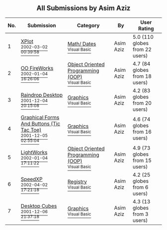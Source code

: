 ﻿<div align="center">

## All Submissions by Asim Aziz

</div>

No.  | Submission | Category | By   | User Rating
---- | ---------- | -------- | ---- | -----------
1 | [XPlot<br /><sup>2002-03-02 00:39:58</sup>](https://github.com/Planet-Source-Code/asim-aziz-xplot__1-32232) | [Math/ Dates<br /><sup>Visual Basic</sup>](../ByCategory/math-dates__1-37.md) | Asim Aziz | 5.0 (110 globes from 22 users)
2 | [OO FireWorks<br /><sup>2002-01-04 16:26:06</sup>](https://github.com/Planet-Source-Code/asim-aziz-oo-fireworks__1-30311) | [Object Oriented Programming \(OOP\)<br /><sup>Visual Basic</sup>](../ByCategory/object-oriented-programming-oop__1-47.md) | Asim Aziz | 4.7 (84 globes from 18 users)
3 | [Raindrop Desktop<br /><sup>2001-12-04 20:15:08</sup>](https://github.com/Planet-Source-Code/asim-aziz-raindrop-desktop__1-29466) | [Graphics<br /><sup>Visual Basic</sup>](../ByCategory/graphics__1-46.md) | Asim Aziz | 4.2 (83 globes from 20 users)
4 | [Graphical Forms And Buttons \(Tic Tac Toe\)<br /><sup>2001-12-05 02:55:04</sup>](https://github.com/Planet-Source-Code/asim-aziz-graphical-forms-and-buttons-tic-tac-toe__1-29475) | [Graphics<br /><sup>Visual Basic</sup>](../ByCategory/graphics__1-46.md) | Asim Aziz | 4.6 (74 globes from 16 users)
5 | [LightWorks<br /><sup>2002-01-04 17:11:22</sup>](https://github.com/Planet-Source-Code/asim-aziz-lightworks__1-30371) | [Object Oriented Programming \(OOP\)<br /><sup>Visual Basic</sup>](../ByCategory/object-oriented-programming-oop__1-47.md) | Asim Aziz | 4.9 (73 globes from 15 users)
6 | [SpeedXP<br /><sup>2002-04-02 17:21:18</sup>](https://github.com/Planet-Source-Code/asim-aziz-speedxp__1-33346) | [Registry<br /><sup>Visual Basic</sup>](../ByCategory/registry__1-36.md) | Asim Aziz | 4.2 (25 globes from 6 users)
7 | [Desktop Cubes<br /><sup>2001-12-06 21:37:18</sup>](https://github.com/Planet-Source-Code/asim-aziz-desktop-cubes__1-29485) | [Graphics<br /><sup>Visual Basic</sup>](../ByCategory/graphics__1-46.md) | Asim Aziz | 4.3 (13 globes from 3 users)
